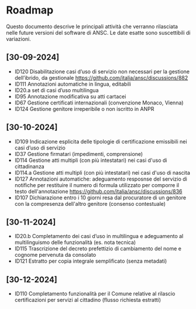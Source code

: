 # Roadmap

Questo documento descrive le principali attività che verranno rilasciata nelle 
future versioni del software di ANSC. Le date esatte sono suscettibili di variazioni.

## [30-09-2024]

- ID120 Disabilitazione casi d’uso di servizio non necessari per la gestione dell’ibrido, da gestionale <https://github.com/italia/ansc/discussions/882>
- ID111 Annotazioni automatiche in lingua, editabili 
- ID20.a set di casi d’uso multilingua
- ID95 Annotazione modificativa su atti cartacei
- ID67 Gestione certificati internazionali (convenzione Monaco, Vienna) 
- ID124 Gestione genitore irreperibile o non iscritto in ANPR


## [30-10-2024]

- ID109 Indicazione esplicita delle tipologie di certificazione emissibili nei casi d’uso di servizio
- ID37 Gestione firmatari (impedimenti, comprensione)
- ID114 Gestione atti multipli (con più intestatari) nei casi d'uso di cittadinanza
- ID114.a Gestione atti multipli (con più intestatari) nei casi d'uso di nascita
- ID127 Annotazioni automatiche: adeguamento resposnse del servizio di notifiche per restituire il numero di formula  utilizzato per comporre il testo dell'annotazione <https://github.com/italia/ansc/discussions/836>
- ID107 Dichiarazione entro i 10 giorni resa dal procuratore di un genitore con la compresenza dell'altro genitore (consenso contestuale)

## [30-11-2024]

- ID20.b Completamento dei casi d’uso in multilingua e adeguamento al multilinguismo delle funzionalità (es. nota tecnica)
- ID115 Trascrizione del decreto prefettizio di cambiamento del nome e cognome pervenuta da consolato
- ID121 Estratto per copia integrale semplificato (senza metadati)



## [30-12-2024]

- ID110 Completamento funzionalità per il   Comune relative al rilascio certificazioni per servizi al cittadino (flusso richiesta estratti) 